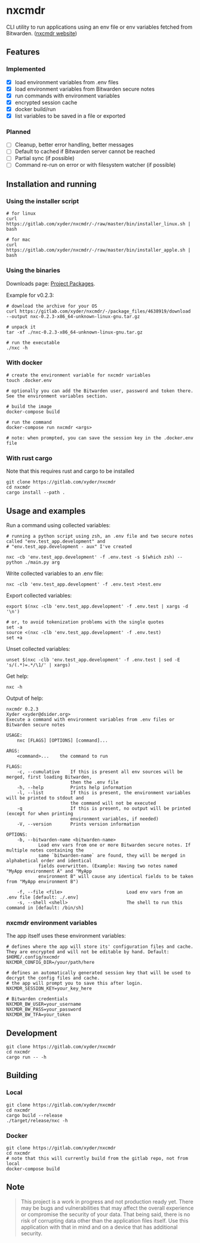 # nxcmdr

CLI utility to run applications using an env file or env variables fetched from Bitwarden.
([nxcmdr website](https://gitlab.com/xyder/nxcmdr))

## Features

### Implemented
- [x] load environment variables from .env files
- [x] load environment variables from Bitwarden secure notes
- [x] run commands with environment variables
- [x] encrypted session cache
- [x] docker build/run
- [x] list variables to be saved in a file or exported

### Planned
- [ ] Cleanup, better error handling, better messages
- [ ] Default to cached if Bitwarden server cannot be reached
- [ ] Partial sync (if possible)
- [ ] Command re-run on error or with filesystem watcher (if possible)

## Installation and running

### Using the installer script
```
# for linux
curl https://gitlab.com/xyder/nxcmdr/-/raw/master/bin/installer_linux.sh | bash

# for mac
curl https://gitlab.com/xyder/nxcmdr/-/raw/master/bin/installer_apple.sh | bash
```

### Using the binaries
Downloads page: [Project Packages](https://gitlab.com/xyder/nxcmdr/-/packages).

Example for v0.2.3:
```
# download the archive for your OS
curl https://gitlab.com/xyder/nxcmdr/-/package_files/4638919/download --output nxc-0.2.3-x86_64-unknown-linux-gnu.tar.gz

# unpack it
tar -xf ./nxc-0.2.3-x86_64-unknown-linux-gnu.tar.gz

# run the executable
./nxc -h
```

### With docker

```
# create the environment variable for nxcmdr variables
touch .docker.env

# optionally you can add the Bitwarden user, password and token there. See the environment variables section.

# build the image
docker-compose build

# run the command
docker-compose run nxcmdr <args>

# note: when prompted, you can save the session key in the .docker.env file
```

### With rust cargo

Note that this requires rust and cargo to be installed
```
git clone https://gitlab.com/xyder/nxcmdr
cd nxcmdr
cargo install --path .
```

## Usage and examples

Run a command using collected variables:
```
# running a python script using zsh, an .env file and two secure notes called "env.test_app.development" and
# "env.test_app.development - aux" I've created

nxc -cb 'env.test_app.development' -f .env.test -s $(which zsh) -- python ./main.py arg
```

Write collected variables to an .env file:
```
nxc -clb 'env.test_app.development' -f .env.test >test.env
```

Export collected variables:
```
export $(nxc -clb 'env.test_app.development' -f .env.test | xargs -d '\n')

# or, to avoid tokenization problems with the single quotes
set -a
source <(nxc -clb 'env.test_app.development' -f .env.test)
set +a
```

Unset collected variables:
```
unset $(nxc -clb 'env.test_app.development' -f .env.test | sed -E 's/(.*)=.*/\1/' | xargs)
```

Get help:
```
nxc -h
```

Output of help:

```
nxcmdr 0.2.3
Xyder <xyder@dsider.org>
Execute a command with environment variables from .env files or Bitwarden secure notes

USAGE:
    nxc [FLAGS] [OPTIONS] [command]...

ARGS:
    <command>...    the command to run

FLAGS:
    -c, --cumulative    If this is present all env sources will be merged, first loading Bitwarden,
                        then the .env file
    -h, --help          Prints help information
    -l, --list          If this is present, the environment variables will be printed to stdout and
                        the command will not be executed
    -q                  If this is present, no output will be printed (except for when printing
                        environment variables, if needed)
    -V, --version       Prints version information

OPTIONS:
    -b, --bitwarden-name <bitwarden-name>
            Load env vars from one or more Bitwarden secure notes. If multiple notes containing the
            same `bitwarden-name` are found, they will be merged in alphabetical order and identical
            fields overwritten. (Example: Having two notes named "MyApp environment A" and "MyApp
            environment B" will cause any identical fields to be taken from "MyApp environment B")

    -f, --file <file>                        Load env vars from an .env file [default: ./.env]
    -s, --shell <shell>                      The shell to run this command in [default: /bin/sh]
```

### nxcmdr environment variables

The app itself uses these environment variables:

```
# defines where the app will store its' configuration files and cache. They are encrypted and will not be editable by hand. Default: $HOME/.config/nxcmdr
NXCMDR_CONFIG_DIR=/your/path/here

# defines an automatically generated session key that will be used to decrypt the config files and cache.
# the app will prompt you to save this after login.
NXCMDR_SESSION_KEY=your_key_here

# Bitwarden credentials
NXCMDR_BW_USER=your_username
NXCMDR_BW_PASS=your_password
NXCMDR_BW_TFA=your_token
```

## Development

```
git clone https://gitlab.com/xyder/nxcmdr
cd nxcmdr
cargo run -- -h
```

## Building

### Local

```
git clone https://gitlab.com/xyder/nxcmdr
cd nxcmdr
cargo build --release
./target/release/nxc -h
```

### Docker

```
git clone https://gitlab.com/xyder/nxcmdr
cd nxcmdr
# note that this will currently build from the gitlab repo, not from local
docker-compose build
```

## Note
> This project is a work in progress and not production ready yet. There may be bugs and vulnerabilities that may affect
> the overall experience or compromise the security of your data. That being said, there is no risk of corrupting data
> other than the application files itself. Use this application with that in mind and on a device that has additional
> security.
